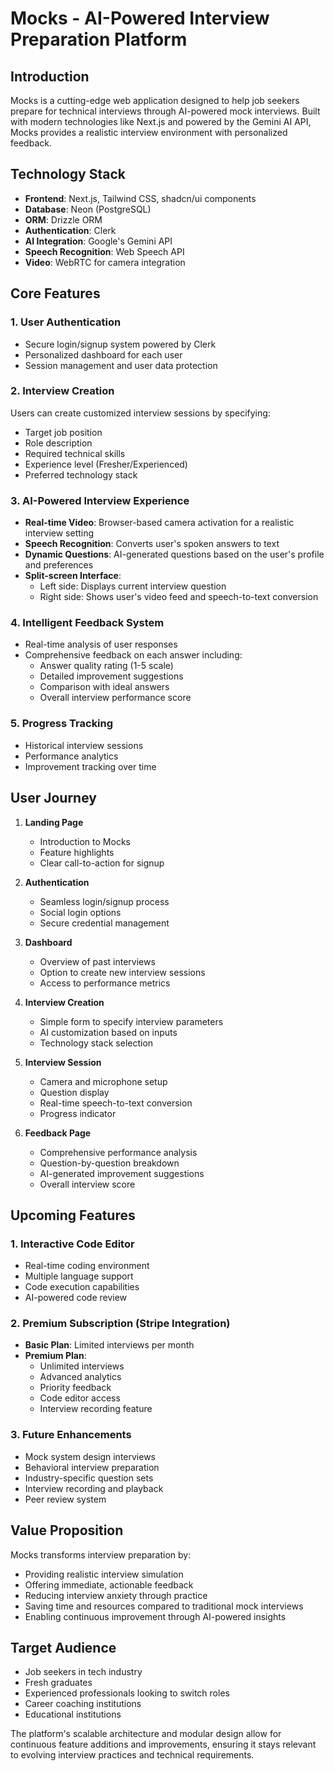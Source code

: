 # Mocks - AI-Powered Interview Preparation Platform

## Introduction
Mocks is a cutting-edge web application designed to help job seekers prepare for technical interviews through AI-powered mock interviews. Built with modern technologies like Next.js and powered by the Gemini AI API, Mocks provides a realistic interview environment with personalized feedback.

## Technology Stack
- **Frontend**: Next.js, Tailwind CSS, shadcn/ui components
- **Database**: Neon (PostgreSQL)
- **ORM**: Drizzle ORM
- **Authentication**: Clerk
- **AI Integration**: Google's Gemini API
- **Speech Recognition**: Web Speech API
- **Video**: WebRTC for camera integration

## Core Features

### 1. User Authentication
- Secure login/signup system powered by Clerk
- Personalized dashboard for each user
- Session management and user data protection

### 2. Interview Creation
Users can create customized interview sessions by specifying:
- Target job position
- Role description
- Required technical skills
- Experience level (Fresher/Experienced)
- Preferred technology stack

### 3. AI-Powered Interview Experience
- **Real-time Video**: Browser-based camera activation for a realistic interview setting
- **Speech Recognition**: Converts user's spoken answers to text
- **Dynamic Questions**: AI-generated questions based on the user's profile and preferences
- **Split-screen Interface**:
  - Left side: Displays current interview question
  - Right side: Shows user's video feed and speech-to-text conversion

### 4. Intelligent Feedback System
- Real-time analysis of user responses
- Comprehensive feedback on each answer including:
  - Answer quality rating (1-5 scale)
  - Detailed improvement suggestions
  - Comparison with ideal answers
  - Overall interview performance score

### 5. Progress Tracking
- Historical interview sessions
- Performance analytics
- Improvement tracking over time

## User Journey

1. **Landing Page**
   - Introduction to Mocks
   - Feature highlights
   - Clear call-to-action for signup

2. **Authentication**
   - Seamless login/signup process
   - Social login options
   - Secure credential management

3. **Dashboard**
   - Overview of past interviews
   - Option to create new interview sessions
   - Access to performance metrics

4. **Interview Creation**
   - Simple form to specify interview parameters
   - AI customization based on inputs
   - Technology stack selection

5. **Interview Session**
   - Camera and microphone setup
   - Question display
   - Real-time speech-to-text conversion
   - Progress indicator

6. **Feedback Page**
   - Comprehensive performance analysis
   - Question-by-question breakdown
   - AI-generated improvement suggestions
   - Overall interview score

## Upcoming Features

### 1. Interactive Code Editor
- Real-time coding environment
- Multiple language support
- Code execution capabilities
- AI-powered code review

### 2. Premium Subscription (Stripe Integration)
- **Basic Plan**: Limited interviews per month
- **Premium Plan**: 
  - Unlimited interviews
  - Advanced analytics
  - Priority feedback
  - Code editor access
  - Interview recording feature

### 3. Future Enhancements
- Mock system design interviews
- Behavioral interview preparation
- Industry-specific question sets
- Interview recording and playback
- Peer review system

## Value Proposition
Mocks transforms interview preparation by:
- Providing realistic interview simulation
- Offering immediate, actionable feedback
- Reducing interview anxiety through practice
- Saving time and resources compared to traditional mock interviews
- Enabling continuous improvement through AI-powered insights

## Target Audience
- Job seekers in tech industry
- Fresh graduates
- Experienced professionals looking to switch roles
- Career coaching institutions
- Educational institutions

The platform's scalable architecture and modular design allow for continuous feature additions and improvements, ensuring it stays relevant to evolving interview practices and technical requirements.
